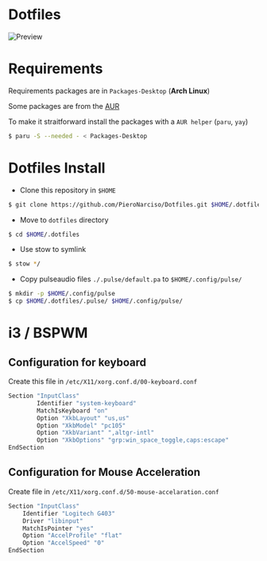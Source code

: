 # Dotfiles
![Preview](https://i.imgur.com/GUPLgzh.png)

# Requirements
Requirements packages are in `Packages-Desktop` (**Arch Linux**)

Some packages are from the [AUR](https://wiki.archlinux.org/index.php/Arch_User_Repository)

To make it straitforward install the packages with a `AUR helper` (`paru`, `yay`)
```bash
$ paru -S --needed - < Packages-Desktop
```

# Dotfiles Install


* Clone this repository in `$HOME`

```bash
$ git clone https://github.com/PieroNarciso/Dotfiles.git $HOME/.dotfiles
```
* Move to `dotfiles` directory

```bash
$ cd $HOME/.dotfiles
```
* Use stow to symlink

```bash
$ stow */
```

* Copy pulseaudio files `./.pulse/default.pa` to `$HOME/.config/pulse/`

```bash
$ mkdir -p $HOME/.config/pulse
$ cp $HOME/.dotfiles/.pulse/ $HOME/.config/pulse/
```


# i3 / BSPWM

## Configuration for keyboard

Create this file in `/etc/X11/xorg.conf.d/00-keyboard.conf`

```bash
Section "InputClass"
        Identifier "system-keyboard"
        MatchIsKeyboard "on"
        Option "XkbLayout" "us,us"
        Option "XkbModel" "pc105"
        Option "XkbVariant" ",altgr-intl"
        Option "XkbOptions" "grp:win_space_toggle,caps:escape"
EndSection
```
## Configuration for Mouse Acceleration

Create file in `/etc/X11/xorg.conf.d/50-mouse-accelaration.conf`

```bash
Section "InputClass"
	Identifier "Logitech G403"
	Driver "libinput"
	MatchIsPointer "yes"
	Option "AccelProfile" "flat"
	Option "AccelSpeed" "0"
EndSection
```

